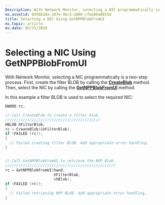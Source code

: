 ```yaml
---
Description: With Network Monitor, selecting a NIC programmatically is a two-step process. First, create the filter BLOB by calling the CreateBlob method. Then, select the NIC by calling the GetNPPBlobFromUI method.
ms.assetid: 0556b20a-307e-4bc3-a986-cfee96a8655d
title: Selecting a NIC Using GetNPPBlobFromUI
ms.topic: article
ms.date: 05/31/2018
---
```


# Selecting a NIC Using GetNPPBlobFromUI

With Network Monitor, selecting a NIC programmatically is a two-step process. First, create the filter BLOB by calling the [**CreateBlob**](createblob.md) method. Then, select the NIC by calling the [**GetNPPBlobFromUI**](getnppblobfromui.md) method.

In this example a filter BLOB is used to select the required NIC:


```C++
DWORD rc;

// Call CreateBlob to create a filter blob.
///////////////////////////////////////////
HBLOB hFilterBlob;
rc = CreateBlob(&hFilterBlob);
if (FAILED (rc));
{
  // Failed creating filter BLOB. Add appropriate error handling.
}


// Call GetNPPBlobFromUI to retrieve the NPP Blob.
//////////////////////////////////////////////////
rc = GetNPPBlobFromUI(hwnd,
                      hFilterBlob,
                      &hBlob);
if (FAILED (rc));
{
  // Failed retrieving NPP BLOB. Add appropriate error handling.
}
```



 

 



